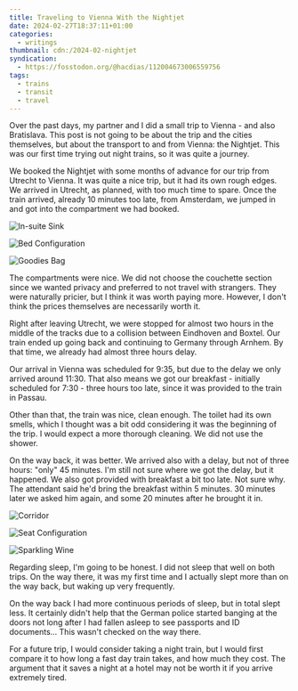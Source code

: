 ```yaml
---
title: Traveling to Vienna With the Nightjet
date: 2024-02-27T18:37:11+01:00
categories:
  - writings
thumbnail: cdn:/2024-02-nightjet
syndication:
  - https://fosstodon.org/@hacdias/112004673006559756
tags:
  - trains
  - transit
  - travel
---
```


Over the past days, my partner and I did a small trip to Vienna - and also Bratislava. This post is not going to be about the trip and the cities themselves, but about the transport to and from Vienna: the Nightjet. This was our first time trying out night trains, so it was quite a journey.

<!--more-->

We booked the Nightjet with some months of advance for our trip from Utrecht to Vienna. It was quite a nice trip, but it had its own rough edges. We arrived in Utrecht, as planned, with too much time to spare. Once the train arrived, already 10 minutes too late, from Amsterdam, we jumped in and got into the compartment we had booked.

<div class='fg' style='grid-template-columns: repeat(3,1fr);'>

![In-suite Sink](cdn:/2024-02-nightjet-to-vienna-01)

![Bed Configuration](cdn:/2024-02-nightjet-to-vienna-02)

![Goodies Bag](cdn:/2024-02-nightjet-to-vienna-03)

</div>

The compartments were nice. We did not choose the couchette section since we wanted privacy and preferred to not travel with strangers. They were naturally pricier, but I think it was worth paying more. However, I don't think the prices themselves are necessarily worth it.

Right after leaving Utrecht, we were stopped for almost two hours in the middle of the tracks due to a collision between Eindhoven and Boxtel. Our train ended up going back and continuing to Germany through Arnhem. By that time, we already had almost three hours delay.

Our arrival in Vienna was scheduled for 9:35, but due to the delay we only arrived around 11:30. That also means we got our breakfast - initially scheduled for 7:30 - three hours too late, since it was provided to the train in Passau.

Other than that, the train was nice, clean enough. The toilet had its own smells, which I thought was a bit odd considering it was the beginning of the trip. I would expect a more thorough cleaning. We did not use the shower.

On the way back, it was better. We arrived also with a delay, but not of three hours: "only" 45 minutes. I'm still not sure where we got the delay, but it happened. We also got provided with breakfast a bit too late. Not sure why. The attendant said he'd bring the breakfast within 5 minutes. 30 minutes later we asked him again, and some 20 minutes after he brought it in.

<div class='fg' style='grid-template-columns: repeat(3,1fr);'>

![Corridor](cdn:/2024-02-nightjet-from-vienna-01)

![Seat Configuration](cdn:/2024-02-nightjet-from-vienna-02)

![Sparkling Wine](cdn:/2024-02-nightjet-from-vienna-03)

</div>

Regarding sleep, I'm going to be honest. I did not sleep that well on both trips. On the way there, it was my first time and I actually slept more than on the way back, but waking up very frequently.

On the way back I had more continuous periods of sleep, but in total slept less. It certainly didn't help that the German police started banging at the doors not long after I had fallen asleep to see passports and ID documents... This wasn't checked on the way there.

For a future trip, I would consider taking a night train, but I would first compare it to how long a fast day train takes, and how much they cost. The argument that it saves a night at a hotel may not be worth it if you arrive extremely tired.
